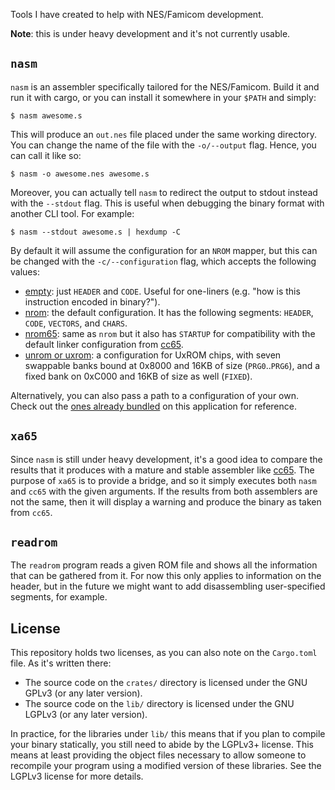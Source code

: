 Tools I have created to help with NES/Famicom development.

**Note**: this is under heavy development and it's not currently usable.

## `nasm`

`nasm` is an assembler specifically tailored for the NES/Famicom. Build it and
run it with cargo, or you can install it somewhere in your `$PATH` and simply:

```
$ nasm awesome.s
```

This will produce an `out.nes` file placed under the same working directory. You
can change the name of the file with the `-o/--output` flag. Hence, you can call
it like so:

```
$ nasm -o awesome.nes awesome.s
```

Moreover, you can actually tell `nasm` to redirect the output to stdout instead
with the `--stdout` flag. This is useful when debugging the binary format with
another CLI tool. For example:

```
$ nasm --stdout awesome.s | hexdump -C
```

By default it will assume the configuration for an `NROM` mapper, but this can
be changed with the `-c/--configuration` flag, which accepts the following
values:

- [empty](./lib/xixanta/src/mappings/empty.toml): just `HEADER` and `CODE`.
  Useful for one-liners (e.g. "how is this instruction encoded in binary?").
- [nrom](./lib/xixanta/src/mappings/nrom.toml): the default configuration.
  It has the following segments: `HEADER`, `CODE`, `VECTORS`, and `CHARS`.
- [nrom65](./lib/xixanta/src/mappings/nrom65.toml): same as `nrom` but it
  also has `STARTUP` for compatibility with the default linker configuration
  from [cc65](https://github.com/cc65/cc65).
- [unrom or uxrom](./lib/xixanta/src/mappings/unrom.toml): a configuration for
  UxROM chips, with seven swappable banks bound at 0x8000 and 16KB of size
  (`PRG0`..`PRG6`), and a fixed bank on 0xC000 and 16KB of size as well
  (`FIXED`).

Alternatively, you can also pass a path to a configuration of your own. Check
out the [ones already bundled](./lib/xixanta/src/mappings) on this application
for reference.

## `xa65`

Since `nasm` is still under heavy development, it's a good idea to compare the
results that it produces with a mature and stable assembler like
[cc65](https://github.com/cc65/cc65). The purpose of `xa65` is to provide a
bridge, and so it simply executes both `nasm` and `cc65` with the given
arguments. If the results from both assemblers are not the same, then it will
display a warning and produce the binary as taken from `cc65`.

## `readrom`

The `readrom` program reads a given ROM file and shows all the information that
can be gathered from it. For now this only applies to information on the header,
but in the future we might want to add disassembling user-specified segments,
for example.

## License

This repository holds two licenses, as you can also note on the `Cargo.toml`
file. As it's written there:

- The source code on the `crates/` directory is licensed under the GNU GPLv3 (or
  any later version).
- The source code on the `lib/` directory is licensed under the GNU LGPLv3 (or
  any later version).

In practice, for the libraries under `lib/` this means that if you plan to
compile your binary statically, you still need to abide by the LGPLv3+ license.
This means at least providing the object files necessary to allow someone to
recompile your program using a modified version of these libraries. See the
LGPLv3 license for more details.
